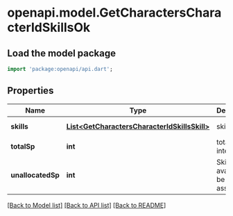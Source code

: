 # openapi.model.GetCharactersCharacterIdSkillsOk

## Load the model package
```dart
import 'package:openapi/api.dart';
```

## Properties
Name | Type | Description | Notes
------------ | ------------- | ------------- | -------------
**skills** | [**List&lt;GetCharactersCharacterIdSkillsSkill&gt;**](GetCharactersCharacterIdSkillsSkill.md) | skills array | [default to []]
**totalSp** | **int** | total_sp integer | [default to null]
**unallocatedSp** | **int** | Skill points available to be assigned | [optional] [default to null]

[[Back to Model list]](../README.md#documentation-for-models) [[Back to API list]](../README.md#documentation-for-api-endpoints) [[Back to README]](../README.md)


